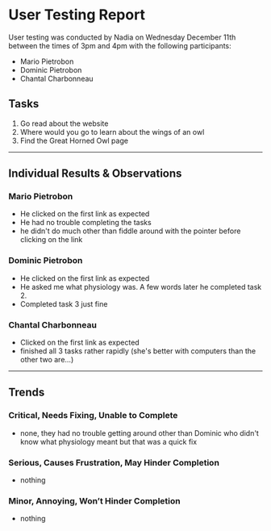 # User Testing Report

User testing was conducted by Nadia on Wednesday December 11th between the times of 3pm and 4pm with the following participants:

- Mario Pietrobon
- Dominic Pietrobon
- Chantal Charbonneau

## Tasks

1. Go read about the website
2. Where would you go to learn about the wings of an owl
3. Find the Great Horned Owl page

---

## Individual Results & Observations

### Mario Pietrobon

- He clicked on the first link as expected
- He had no trouble completing the tasks
- he didn't do much other than fiddle around with the pointer before clicking on the link

### Dominic Pietrobon

- He clicked on the first link as expected
- He asked me what physiology was. A few words later he completed task 2.
- Completed task 3 just fine

### Chantal Charbonneau

- Clicked on the first link as expected
- finished all 3 tasks rather rapidly
(she's better with computers than the other two are...)

---

## Trends

### Critical, Needs Fixing, Unable to Complete

- none, they had no trouble getting around other than Dominic who didn't know what physiology meant but that was a quick fix

### Serious, Causes Frustration, May Hinder Completion

- nothing

### Minor, Annoying, Won’t Hinder Completion

- nothing